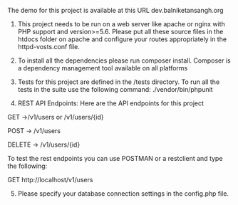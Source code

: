 The demo for this project is available at this URL dev.balniketansangh.org

1. This project needs to be run on a web server like apache or nginx with PHP support and version>=5.6. 
Please put all these source files in the htdocs folder on apache and configure your routes appropriately in the httpd-vosts.conf file.
2. To install all the dependencies please run composer install. Composer is a dependency management tool available on all platforms
3. Tests for this project are defined in the /tests directory. To run all the tests in the suite use the following command:
./vendor/bin/phpunit

4. REST API Endpoints: Here are the API endpoints for this project

GET ->/v1/users or /v1/users/{id}

POST -> /v1/users

DELETE -> /v1/users/{id}

To test the rest endpoints you can use POSTMAN or a restclient and type the following:

GET http://localhost/v1/users

5. Please specify your database connection settings in the config.php file.



